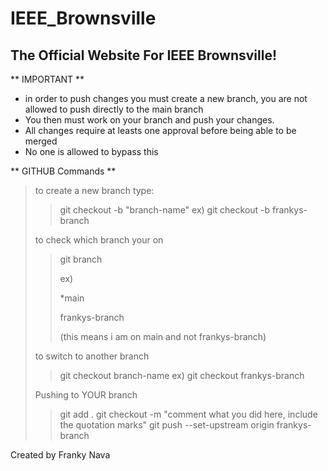 # IEEE_Brownsville
## The Official Website For IEEE Brownsville!

** IMPORTANT **
- in order to push changes you must create a new branch, you are not allowed to push directly to the main branch
- You then must work on your branch and push your changes.
- All changes require at leasts one approval before being able to be merged
- No one is allowed to bypass this

** GITHUB Commands **
> to create a new branch type:
>> git checkout -b "branch-name"
>> ex) git checkout -b frankys-branch
>
> to check which branch your on
>> git branch
>> 
>> ex)
>> 
>> *main
>> 
>> frankys-branch
>> 
>> (this means i am on main and not frankys-branch)
>
> to switch to another branch
>> git checkout branch-name
>> ex) git checkout frankys-branch
>
> Pushing to YOUR branch
>> git add .
>> git checkout -m "comment what you did here, include the quotation marks"
>> git push --set-upstream origin frankys-branch


  




























Created by Franky Nava
